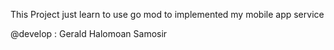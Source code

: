 This Project just learn to use go mod
to implemented my mobile app service


@develop  : Gerald Halomoan Samosir
